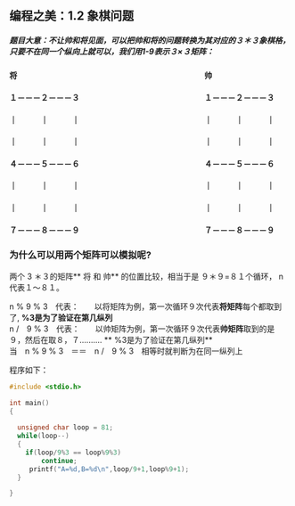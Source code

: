 ## 编程之美：1.2 象棋问题

##### 题目大意：不让帅和将见面，可以把帅和将的问题转换为其对应的３＊３象棋格，只要不在同一个纵向上就可以，我们用1-9表示３×３矩阵：

####      将　　　　　　　　　　　　　　　　　　　　　　　　帅　　
      
####  １－－－２－－－３　　　　　　　　　　　　　　　　１－－－２－－－３
####  ｜　　　｜　　　｜　　　　　　　　　　　　　　　　｜　　　｜　　　｜
####  ｜　　　｜　　　｜　　　　　　　　　　　　　　　　｜　　　｜　　　｜
####  ４－－－５－－－６　　　　　　　　　　　　　　　　４－－－５－－－６
####  ｜　　　｜　　　｜　　　　　　　　　　　　　　　　｜　　　｜　　　｜
####  ｜　　　｜　　　｜　　　　　　　　　　　　　　　　｜　　　｜　　　｜
####  ７－－－８－－－９　　　　　　　　　　　　　　　　７－－－８－－－９  







### 为什么可以用两个矩阵可以模拟呢?

两个 3 ＊３的矩阵** 将 和 帅** 的位置比较，相当于是 ９＊９=８１个循环， n 代表１～８１。

n % 9 % 3　代表：　　以将矩阵为例，第一次循环９次代表**将矩阵**每个都取到了, **%3是为了验证在第几纵列**  
n  /　9 % 3　代表：　　以帅矩阵为例，第一次循环９次代表**帅矩阵**取到的是９，然后在取８，７..........  ** %3是为了验证在第几纵列**  
当　n % 9 % 3　＝＝　n  /　9 % 3　相等时就判断为在同一纵列上


程序如下：
```c
#include <stdio.h>

int main()
{
  
  unsigned char loop = 81;
  while(loop--)
  {	
	if(loop/9%3 == loop%9%3)
		continue;
     printf("A=%d,B=%d\n",loop/9+1,loop%9+1);
  }

}
```





